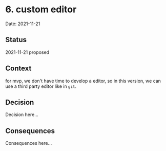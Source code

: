 # 6. custom editor

Date: 2021-11-21

## Status

2021-11-21 proposed

## Context

for mvp, we don't have time to develop a editor, so in this version, we can use a third party editor like in `git`.

## Decision

Decision here...

## Consequences

Consequences here...

